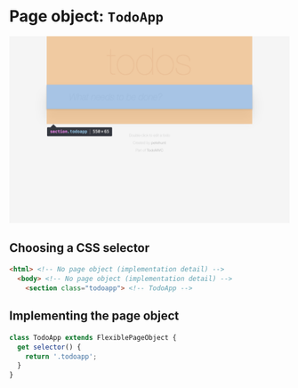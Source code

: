 # Page object: `TodoApp`

![todo-app](../images/todo-app.png)

## Choosing a CSS selector

```html
<html> <!-- No page object (implementation detail) -->
  <body> <!-- No page object (implementation detail) -->
    <section class="todoapp"> <!-- TodoApp -->
```

## Implementing the page object

```js
class TodoApp extends FlexiblePageObject {
  get selector() {
    return '.todoapp';
  }
}
```
